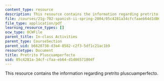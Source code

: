 ```yaml
---
content_type: resource
description: This resource contains the information regarding pretrito pluscuamperfecto.
file: /courses/21g-702-spanish-ii-spring-2004/05c4281a34cfcfaaeb64d1d8657180df_MIT21G_702S04_43preter.pdf
file_type: application/pdf
learning_resource_types: []
ocw_type: OCWFile
parent_title: In-class Activities
parent_type: CourseSection
parent_uid: b6628738-d3a4-8582-c2f3-5df1c21ac1b9
resourcetype: Document
title: Pretrito Pluscuamperfecto
uid: 05c4281a-34cf-cfaa-eb64-d1d8657180df
---
```

This resource contains the information regarding pretrito pluscuamperfecto.

